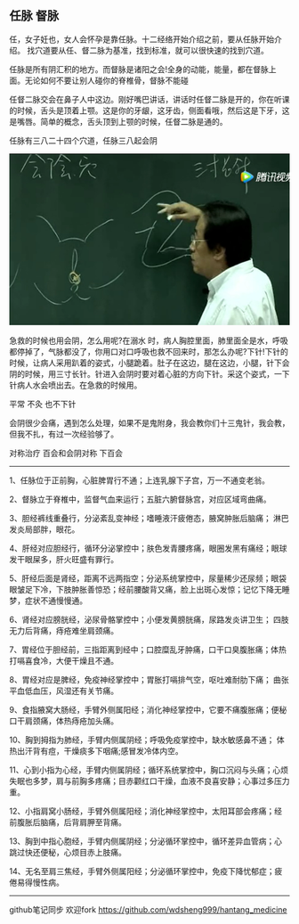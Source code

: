 ## 任脉 督脉
任，女子妊也，女人会怀孕是靠任脉。十二经络开始介绍之前，要从任脉开始介绍。
找穴道要从任、督二脉为基准，找到标准，就可以很快速的找到穴道。

任脉是所有阴汇积的地方。而督脉是诸阳之会!全身的动能，能量，都在督脉上面。无论如何不要让别人碰你的脊椎骨，督脉不能碰

任督二脉交会在鼻子人中这边。刚好嘴巴讲话，讲话时任督二脉是开的，你在听课的时候，舌头是顶着上颚。这是你的牙龈，这牙齿，侧面看哦，然后这是下牙，这是嘴唇。简单的概念，舌头顶到上颚的时候，任督二脉是通的。

任脉有三八二十四个穴道，任脉三八起会阴

<img src="./会阴.png">

急救的时候也用会阴，怎么用呢?在溺水 时，病人胸腔里面，肺里面全是水，呼吸都停掉了，气脉都没了，你用口对口呼吸也救不回来时，那怎么办呢?下针!下针的时候，让病人采用趴着的姿式，小腿跪着。肚子在这边，腿在这边，小腿，针下会阴的时候，用三寸长针。针进入会阴时要对着心脏的方向下针。采这个姿式，一下针病人水会喷出去。在急救的时候用。

平常 不灸 也不下针

会阴很少会痛，遇到怎么处理，如果不是鬼附身，我会教你们十三鬼针，我会教，但我不扎，有过一次经验够了。

对称治疗 百会和会阴对称 下百会

---

1、任脉位于正前胸，心脏脾胃行不通；上连乳腺下子宫，万一不通变老翁。

2、督脉立于脊椎中，监督气血来运行；五脏六腑督脉宫，对应区域弯曲痛。

3、胆经裤线重叠行，分泌紊乱变神经；嗜睡液汗疲倦态，腋窝肿胀后脑痛； 淋巴发炎局部胖，眼花。

4、肝经对应胆经行，循环分泌掌控中；肤色发青腰疼痛，眼圈发黑有痛经；眼球发干眼屎多，肝火旺盛有罪行。

5、肝经后面是肾经，距离不远两指空；分泌系统掌控中，尿量稀少还尿频；眼袋眼皱足下冷，下肢肿胀善惊恐；经前腰酸背又痛，脸上出斑心发惊；记忆下降无睡梦，症状不通慢慢通。

6、肾经对应膀胱经，泌尿骨骼掌控中；小便发黄膀胱痛，尿路发炎讲卫生； 四肢无力后背痛，痔疮难坐肩颈痛。

7、胃经位于胆经前，三指距离到经中；口腔糜乱牙肿痛，口干口臭腹胀痛；体热打嗝喜食冷，大便干燥且不通。

8、胃经对应是脾经，免疫神经掌控中；胃胀打嗝排气空，呕吐难耐肋下痛； 曲张平血低血压，风湿还有关节痛。

9、食指腋窝大肠经，手臂外侧属阳经；消化神经掌控中，它要不痛腹胀痛；便秘口干肩颈痛，体热痔疮加头痛。

10、胸到拇指为肺经，手臂内侧属阴经；呼吸免疫掌控中，缺水敏感鼻不通； 体热出汗背有痘，干燥痰多下咽痛;感冒发冷体内空。

11、心到小指为心经，手臂内侧属阴经；循环系统掌控中，胸口沉闷与头痛；心烦失眠也多梦，肩与前胸多疼痛；目赤颧红口干燥，血液不良喜安静；心事过多压力重。

12、小指肩窝小肠经，手臂外侧属阳经；消化神经掌控中，太阳耳部会疼痛；经前腹胀后脑痛，后背肩胛至背痛。

13、胸到中指心胞经，手臂内侧属阴经；分泌循环掌控中，循环差异血管病；心跳过快还便秘，心烦目赤上肢痛。

14、无名至肩三焦经，手臂外侧属阳经；分泌循环掌控中，免疫下降忧郁症；疲倦易得慢性病。

------------------------------------
github笔记同步 欢迎fork
https://github.com/wdsheng999/hantang_medicine